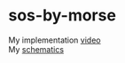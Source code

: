 # sos-by-morse

My implementation [video](implementation.mp4) <br/>
My [schematics](schematics.png)
